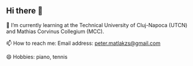 ## Hi there 👋

<!--
**MatlakPeter02/MatlakPeter02** is a ✨ _special_ ✨ repository because its `README.md` (this file) appears on your GitHub profile.

Here are some ideas to get you started:

- 🔭 I’m currently working on ...
- 🌱 I’m currently learning ...
- 👯 I’m looking to collaborate on ...
- 🤔 I’m looking for help with ...
- 💬 Ask me about ...
- 📫 How to reach me: ...
- 😄 Pronouns: ...
- ⚡ Fun fact: ...
-->

🌱 I’m currently learning at the Technical University of Cluj-Napoca (UTCN) and Mathias Corvinus Collegium (MCC).

📫 How to reach me:
  Email address: peter.matlakzs@gmail.com
  
😄 Hobbies: piano, tennis
  
